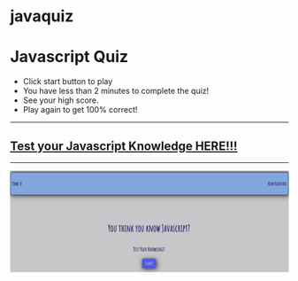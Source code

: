 # javaquiz

<h1>Javascript Quiz</h1>
 
<p><ul>
  <li>Click start button to play </li>
  <li>You have less than 2 minutes to complete the quiz!</li>
  <li>See your high score.</li>
  <li>Play again to get 100% correct!</li>
</p></ul>

<hr>
<h2>
<a href="https://github.com/pedrazajulian/javaquiz.git">Test your Javascript Knowledge HERE!!!</a>
</h2>

<hr>

![the following image shows the screen shot from the homework](https://github.com/pedrazajulian/javaquiz/blob/main/screenshot.PNG)
